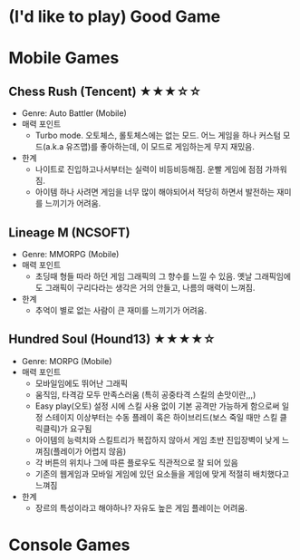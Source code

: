 # (I'd like to play) Good Game

# Mobile Games
## Chess Rush (Tencent) ★★★☆☆
- Genre: Auto Battler (Mobile)
- 매력 포인트
  - Turbo mode. 오토체스, 롤토체스에는 없는 모드. 어느 게임을 하나 커스텀 모드(a.k.a 유즈맵)를 좋아하는데, 이 모드로 게임하는게 무지 재밌음.
- 한계
  - 나이트로 진입하고나서부터는 실력이 비등비등해짐. 운빨 게임에 점점 가까워짐.
  - 아이템 하나 사려면 게임을 너무 많이 해야되어서 적당히 하면서 발전하는 재미를 느끼기가 어려움.
 
 
## Lineage M (NCSOFT)
- Genre: MMORPG (Mobile)
- 매력 포인트
  - 초딩때 형들 따라 하던 게임 그래픽의 그 향수를 느낄 수 있음. 옛날 그래픽임에도 그래픽이 구리다라는 생각은 거의 안들고, 나름의 매력이 느껴짐.
- 한계
  - 추억이 별로 없는 사람이 큰 재미를 느끼기가 어려움.


## Hundred Soul (Hound13) ★★★★☆
- Genre: MORPG (Mobile)
- 매력 포인트
  - 모바일임에도 뛰어난 그래픽
  - 움직임, 타격감 모두 만족스러움 (특히 공중타격 스킬의 손맛이란,,,)
  - Easy play(오토) 설정 시에 스킬 사용 없이 기본 공격만 가능하게 함으로써 일정 스테이지 이상부터는 수동 플레이 혹은 하이브리드(보스 죽일 때만 스킬 클릭클릭)가 요구됨
  - 아이템의 능력치와 스킬트리가 복잡하지 않아서 게임 초반 진입장벽이 낮게 느껴짐(플레이가 어렵지 않음)
  - 각 버튼의 위치나 그에 따른 플로우도 직관적으로 잘 되어 있음
  - 기존의 웹게임과 모바일 게임에 있던 요소들을 게임에 맞게 적절히 배치했다고 느껴짐
- 한계
  - 장르의 특성이라고 해야하나? 자유도 높은 게임 플레이는 어려움.


# Console Games

